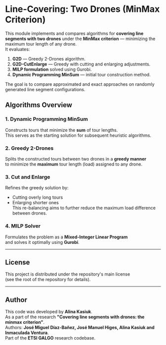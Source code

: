 # Line-Covering: Two Drones (MinMax Criterion)

This module implements and compares algorithms for **covering line segments with two drones** under the **MinMax criterion** — minimizing the maximum tour length of any drone.  
It evaluates:

1. **G2D** — Greedy 2-Drones algorithm.
2. **G2D-CutEnlarge** — Greedy with cutting and enlarging adjustments.
3. **MILP formulation** solved using Gurobi.
4. **Dynamic Programming MinSum** — initial tour construction method.

The goal is to compare approximated and exact approaches on randomly generated line segment configurations.

## Algorithms Overview

### 1. Dynamic Programming MinSum
Constructs tours that minimize the **sum** of tour lengths.  
This serves as the starting solution for subsequent heuristic algorithms.

### 2. Greedy 2-Drones
Splits the constructed tours between two drones in a **greedy manner**  
to minimize the **maximum** tour length (load) assigned to any drone.

### 3. Cut and Enlarge
Refines the greedy solution by:
- Cutting overly long tours
- Enlarging shorter ones  
This re-balancing aims to further reduce the maximum load difference between drones.

### 4. MILP Solver
Formulates the problem as a **Mixed-Integer Linear Program**  
and solves it optimally using **Gurobi**.

---

## License
This project is distributed under the repository's main license  
(see the root of the repository for details).

---

## Author
This code was developed by **Alina Kasiuk**.    
As a part of the research **"Covering line segments with drones: the minmax criterion"**.    
Authors: **José Miguel Díaz-Bañez, José Manuel Higes, Alina Kasiuk and Inmaculada Ventura**.    
Part of the **ETSI GALGO** research codebase.

